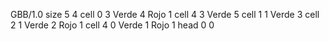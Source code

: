 <gs-board> GBB/1.0
size 5 4
cell 0 3 Verde 4 Rojo 1 
cell 4 3 Verde 5 
cell 1 1 Verde 3 
cell 2 1 Verde 2 Rojo 1 
cell 4 0 Verde 1 Rojo 1 
head 0 0
 </gs-board>